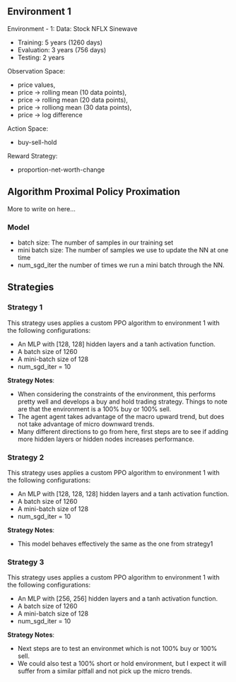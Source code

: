 ## Environment 1
Environment - 1:
Data: Stock NFLX Sinewave
* Training: 5 years (1260 days)
* Evaluation: 3 years (756 days)
* Testing: 2 years

Observation Space: 
* price values,
* price -> rolling mean (10 data points),
* price -> rolling mean (20 data points),
* price -> rolliong mean (30 data points),
* price -> log difference

Action Space: 
* buy-sell-hold

Reward Strategy: 
* proportion-net-worth-change

## Algorithm Proximal Policy Proximation
More to write on here...

### Model
* batch size: The number of samples in our training set
* mini batch size: The number of samples we use to update the NN at one time
* num_sgd_iter the number of times we run a mini batch through the NN.

## Strategies
### Strategy 1
This strategy uses applies a custom PPO algorithm to environment 1 with the following configurations:
* An MLP with [128, 128] hidden layers and a tanh activation function. 
* A batch size of 1260
* A mini-batch size of 128
* num_sgd_iter = 10

<b>Strategy Notes</b>:
* When considering the constraints of the environment, this performs pretty well and develops a buy and hold trading strategy. Things to note are that the environment is a 100% buy or 100% sell.
* The agent agent takes advantage of the macro upward trend, but does not take advantage of micro downward trends.
* Many different directions to go from here, first steps are to see if adding more hidden layers or hidden nodes increases performance.

### Strategy 2
This strategy uses applies a custom PPO algorithm to environment 1 with the following configurations:
* An MLP with [128, 128, 128] hidden layers and a tanh activation function. 
* A batch size of 1260
* A mini-batch size of 128
* num_sgd_iter = 10

<b>Strategy Notes</b>:
* This model behaves effectively the same as the one from strategy1

### Strategy 3
This strategy uses applies a custom PPO algorithm to environment 1 with the following configurations:
* An MLP with [256, 256] hidden layers and a tanh activation function. 
* A batch size of 1260
* A mini-batch size of 128
* num_sgd_iter = 10

<b>Strategy Notes</b>:
* Next steps are to test an environmet which is not 100% buy or 100% sell.
* We could also test a 100% short or hold environment, but I expect it will suffer from a similar pitfall and not pick up the micro trends.
